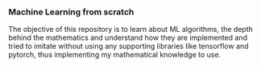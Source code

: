 ### Machine Learning from scratch

The objective of this repository is to learn about ML algorithms, the depth behind the mathematics and understand how they are implemented and tried to imitate without using any supporting libraries like tensorflow and pytorch, thus implementing my mathematical knowledge to use. 

